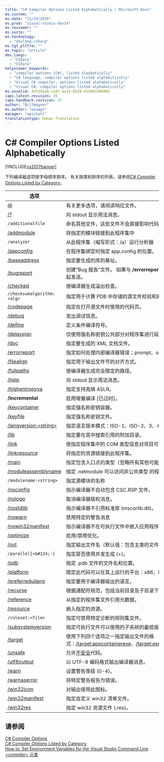 ```yaml
---
title: "C# Compiler Options Listed Alphabetically | Microsoft Docs"
ms.custom: ""
ms.date: "11/24/2016"
ms.prod: "visual-studio-dev14"
ms.reviewer: ""
ms.suite: ""
ms.technology: 
  - "devlang-csharp"
ms.tgt_pltfrm: ""
ms.topic: "article"
dev_langs: 
  - "CSharp"
  - "CSharp"
helpviewer_keywords: 
  - "compiler options [C#], listed alpabetically"
  - "C# language, compiler options listed alphabitically"
  - "Visual C# compiler, options listed alphabetically"
  - "Visual C#, compiler options listed alphabetically"
ms.assetid: 43535ea0-ca47-4a15-b528-615087a86092
caps.latest.revision: 25
caps.handback.revision: 25
author: "BillWagner"
ms.author: "wiwagn"
manager: "wpickett"
translationtype: Human Translation
---
```

# C# Compiler Options Listed Alphabetically
[!INCLUDE[vs2017banner](../../../csharp/includes/vs2017banner.md)]

下列编译器选项按字母顺序排序。  有关按类别排序的列表，请参阅[C\# Compiler Options Listed by Category](../../../csharp/language-reference/compiler-options/listed-by-category.md)。  
  
|选项|目标|  
|--------|--------|  
|[@](../../../csharp/language-reference/compiler-options/response-file-compiler-option.md)|有关更多选项，请阅读响应文件。|  
|[\/?](../../../csharp/language-reference/compiler-options/help-compiler-option.md)|向 stdout 显示用法消息。|  
|`/additionalfile`|命名其他文件，这些文件不会直接影响代码生成，但可能由分析器用于生成错误或警告。|  
|[\/addmodule](../../../csharp/language-reference/compiler-options/addmodule-compiler-option.md)|将指定的模块链接到此程序集中|  
|`/analyzer`|从此程序集（缩写形式：\/a）运行分析器|  
|[\/appconfig](../../../csharp/language-reference/compiler-options/appconfig-compiler-option.md)|在程序集绑定时指定 app.config 的位置。|  
|[\/baseaddress](../../../csharp/language-reference/compiler-options/baseaddress-compiler-option.md)|指定要生成的库的基址。|  
|[\/bugreport](../../../csharp/language-reference/compiler-options/bugreport-compiler-option.md)|创建“Bug 报告”文件。  如果与 **\/errorreport:prompt** 或 **\/errorreport:send** 一起使用，则此文件会与任何崩溃信息一起发送。|  
|[\/checked](../../../csharp/language-reference/compiler-options/checked-compiler-option.md)|使编译器生成溢出检查。|  
|`/checksumalgorithm:<alg>`|指定用于计算 PDB 中存储的源文件校验和的算法。  支持的值为：SHA1（默认值）或 SHA256。|  
|[\/codepage](../../../csharp/language-reference/compiler-options/codepage-compiler-option.md)|指定在打开源文件时使用的代码页。|  
|[\/debug](../../../csharp/language-reference/compiler-options/debug-compiler-option.md)|发出调试信息。|  
|[\/define](../../../csharp/language-reference/compiler-options/define-compiler-option.md)|定义条件编译符号。|  
|[\/delaysign](../../../csharp/language-reference/compiler-options/delaysign-compiler-option.md)|仅使用强名称密钥公共部分对程序集进行延迟签名。|  
|[\/doc](../../../csharp/language-reference/compiler-options/doc-compiler-option.md)|指定要生成的 XML 文档文件。|  
|[\/errorreport](../../../csharp/language-reference/compiler-options/errorreport-compiler-option.md)|指定如何处理内部编译器错误；prompt、send 或 none。  默认值为 none。|  
|[\/filealign](../../../csharp/language-reference/compiler-options/filealign-compiler-option.md)|指定用于输出文件节的对齐方式。|  
|[\/fullpaths](../../../csharp/language-reference/compiler-options/fullpaths-compiler-option.md)|使编译器生成完全限定的路径。|  
|[\/help](../../../csharp/language-reference/compiler-options/help-compiler-option.md)|向 stdout 显示用法消息。|  
|[\/highentropyva](../../../csharp/language-reference/compiler-options/highentropyva-compiler-option.md)|指定支持高熵 ASLR。|  
|**\/incremental**|启用增量编译 \[已过时\]。|  
|[\/keycontainer](../../../csharp/language-reference/compiler-options/keycontainer-compiler-option.md)|指定强名称密钥容器。|  
|[\/keyfile](../../../csharp/language-reference/compiler-options/keyfile-compiler-option.md)|指定强名称密钥文件。|  
|[\/langversion:\<string\>](../../../csharp/language-reference/compiler-options/langversion-compiler-option.md)|指定语言版本模式：ISO\-1、ISO\-2、3、4、5、6 或默认|  
|[\/lib](../../../csharp/language-reference/compiler-options/lib-compiler-option.md)|指定要在其中搜索引用的附加目录。|  
|[\/link](../../../csharp/language-reference/compiler-options/link-compiler-option.md)|使指定程序集中的 COM 类型信息对项目可用。|  
|[\/linkresource](../../../csharp/language-reference/compiler-options/linkresource-compiler-option.md)|将指定的资源链接到此程序集。|  
|[\/main](../../../csharp/language-reference/compiler-options/main-compiler-option.md)|指定包含入口点的类型（忽略所有其他可能的入口点）。|  
|[\/moduleassemblyname](../../../csharp/language-reference/compiler-options/moduleassemblyname-compiler-option.md)|指定 .netmodule 可以访问非公共类型  的程序集。|  
|`/modulename:<string>`|指定源模块的名称|  
|[\/noconfig](../../../csharp/language-reference/compiler-options/noconfig-compiler-option.md)|指示编译器不自动包含 CSC.RSP 文件。|  
|[\/nologo](../../../csharp/language-reference/compiler-options/nologo-compiler-option.md)|取消编译器版权消息。|  
|[\/nostdlib](../../../csharp/language-reference/compiler-options/nostdlib-compiler-option.md)|指示编译器不引用标准库 \(mscorlib.dll\)。|  
|[\/nowarn](../../../csharp/language-reference/compiler-options/nowarn-compiler-option.md)|禁用特定的警告消息|  
|[\/nowin32manifest](../../../csharp/language-reference/compiler-options/nowin32manifest-compiler-option.md)|指示编译器不在可执行文件中嵌入应用程序清单。|  
|[\/optimize](../../../csharp/language-reference/compiler-options/optimize-compiler-option.md)|启用\/禁用优化。|  
|[\/out](../../../csharp/language-reference/compiler-options/out-compiler-option.md)|指定输出文件名（默认值：包含主类的文件或第一个文件的基名称）。|  
|`/parallel[+&#124;-]`|指定是否使用并发生成 \(\+\)。|  
|[\/pdb](../../../csharp/language-reference/compiler-options/pdb-compiler-option.md)|指定 .pdb 文件的文件名和位置。|  
|[\/platform](../../../csharp/language-reference/compiler-options/platform-compiler-option.md)|限定此代码可以在其上运行的平台：x86、Itanium、x64 、anycpu 或 anycpu32bitpreferred。  默认值为 anycpu。|  
|[\/preferreduilang](../../../csharp/language-reference/compiler-options/preferreduilang-compiler-option.md)|指定要用于编译器输出的语言。|  
|[\/recurse](../../../csharp/language-reference/compiler-options/recurse-compiler-option.md)|根据通配符规范，包括当前目录及子目录下的所有文件。|  
|[\/reference](../../../csharp/language-reference/compiler-options/reference-compiler-option.md)|从指定的程序集文件引用元数据。|  
|[\/resource](../../../csharp/language-reference/compiler-options/resource-compiler-option.md)|嵌入指定的资源。|  
|`/ruleset:<file>`|指定可禁用特定诊断的规则集文件。|  
|[\/subsystemversion](../../../csharp/language-reference/compiler-options/subsystemversion-compiler-option.md)|指定可执行文件可以使用的子系统的最低版本。|  
|[\/target](../../../csharp/language-reference/compiler-options/target-compiler-option.md)|使用下列四个选项之一指定输出文件的格式：[\/target:appcontainerexe](../../../csharp/language-reference/compiler-options/target-appcontainerexe-compiler-option.md)、[\/target:exe](../../../csharp/language-reference/compiler-options/target-exe-compiler-option.md)、[\/target:library](../../../csharp/language-reference/compiler-options/target-library-compiler-option.md)、[\/target:module](../../../csharp/language-reference/compiler-options/target-module-compiler-option.md)、[\/target:winexe](../../../csharp/language-reference/compiler-options/target-winexe-compiler-option.md)、[\/target:winmdobj](../../../csharp/language-reference/compiler-options/target-winmdobj-compiler-option.md)。|  
|[\/unsafe](../../../csharp/language-reference/compiler-options/unsafe-compiler-option.md)|允许[不安全](../../../csharp/language-reference/keywords/unsafe.md)代码。|  
|[\/utf8output](../../../csharp/language-reference/compiler-options/utf8output-compiler-option.md)|以 UTF\-8 编码格式输出编译器消息。|  
|[\/warn](../../../csharp/language-reference/compiler-options/warn-compiler-option.md)|设置警告等级 \(0\-4\)。|  
|[\/warnaserror](../../../csharp/language-reference/compiler-options/warnaserror-compiler-option.md)|将特定警告报告为错误。|  
|[\/win32icon](../../../csharp/language-reference/compiler-options/win32icon-compiler-option.md)|对输出使用此图标。|  
|[\/win32manifest](../../../csharp/language-reference/compiler-options/win32manifest-compiler-option.md)|指定自定义 win32 清单文件。|  
|[\/win32res](../../../csharp/language-reference/compiler-options/win32res-compiler-option.md)|指定 win32 资源文件 \(.res\)。|  
  
## 请参阅  
 [C\# Compiler Options](../../../csharp/language-reference/compiler-options/index.md)   
 [C\# Compiler Options Listed by Category](../../../csharp/language-reference/compiler-options/listed-by-category.md)   
 [How to: Set Environment Variables for the Visual Studio Command Line](../../../csharp/language-reference/compiler-options/how-to-set-environment-variables-for-the-visual-studio-command-line.md)   
 [\<compiler\> 元素](../Topic/%3Ccompiler%3E%20Element.md)